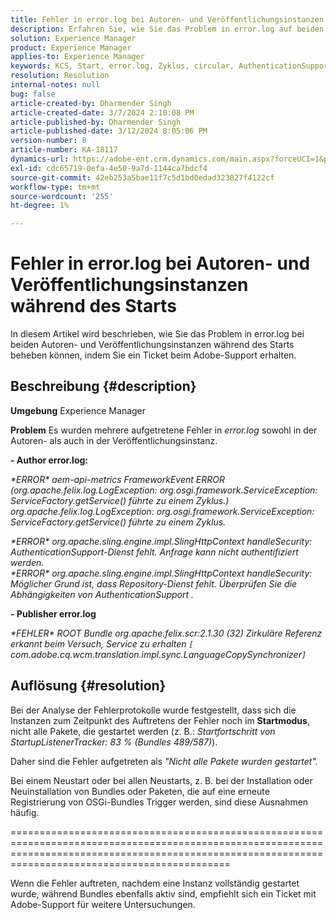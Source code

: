 ```yaml
---
title: Fehler in error.log bei Autoren- und Veröffentlichungsinstanzen während des Starts
description: Erfahren Sie, wie Sie das Problem in error.log auf beiden Autoren- und Veröffentlichungsinstanzen während des Starts beheben können.
solution: Experience Manager
product: Experience Manager
applies-to: Experience Manager
keywords: KCS, Start, error.log, Zyklus, circular, AuthenticationSupport, Fehler, Autoreninstanzen, Veröffentlichungsinstanz, FAQ
resolution: Resolution
internal-notes: null
bug: false
article-created-by: Dharmender Singh
article-created-date: 3/7/2024 2:10:08 PM
article-published-by: Dharmender Singh
article-published-date: 3/12/2024 8:05:06 PM
version-number: 8
article-number: KA-18117
dynamics-url: https://adobe-ent.crm.dynamics.com/main.aspx?forceUCI=1&pagetype=entityrecord&etn=knowledgearticle&id=a9330262-8cdc-ee11-904d-6045bd006d92
exl-id: cdc65719-0efa-4e50-9a7d-1144ca7bdcf4
source-git-commit: 42eb253a5bae11f7c5d1bd0edad323827f4122cf
workflow-type: tm+mt
source-wordcount: '255'
ht-degree: 1%

---
```


# Fehler in error.log bei Autoren- und Veröffentlichungsinstanzen während des Starts


In diesem Artikel wird beschrieben, wie Sie das Problem in error.log bei beiden Autoren- und Veröffentlichungsinstanzen während des Starts beheben können, indem Sie ein Ticket beim Adobe-Support erhalten.

## Beschreibung {#description}


<b>Umgebung</b>
Experience Manager

<b>Problem</b>
Es wurden mehrere aufgetretene Fehler in *error.log* sowohl in der Autoren- als auch in der Veröffentlichungsinstanz.

<b>- Author error.log:</b>

*\*ERROR\* aem-api-metrics FrameworkEvent ERROR (org.apache.felix.log.LogException: org.osgi.framework.ServiceException: ServiceFactory.getService() führte zu einem Zyklus.)
<br>org.apache.felix.log.LogException: org.osgi.framework.ServiceException: ServiceFactory.getService() führte zu einem Zyklus.*



*\*ERROR\* org.apache.sling.engine.impl.SlingHttpContext handleSecurity: AuthenticationSupport-Dienst fehlt. Anfrage kann nicht authentifiziert werden.
<br>\*ERROR\* org.apache.sling.engine.impl.SlingHttpContext handleSecurity: Möglicher Grund ist, dass Repository-Dienst fehlt. Überprüfen Sie die Abhängigkeiten von AuthenticationSupport .*



<b>- Publisher error.log</b>

*\*FEHLER\* ROOT Bundle org.apache.felix.scr:2.1.30 (32) Zirkuläre Referenz erkannt beim Versuch, Service zu erhalten `[` com.adobe.cq.wcm.translation.impl.sync.LanguageCopySynchronizer`]`*






## Auflösung {#resolution}


Bei der Analyse der Fehlerprotokolle wurde festgestellt, dass sich die Instanzen zum Zeitpunkt des Auftretens der Fehler noch im <b>Startmodus</b>, nicht alle Pakete, die gestartet werden (z. B.: *Startfortschritt von StartupListenerTracker: 83 % (Bundles 489/587)*).

Daher sind die Fehler aufgetreten als *&quot;Nicht alle Pakete wurden gestartet&quot;.*

Bei einem Neustart oder bei allen Neustarts, z. B. bei der Installation oder Neuinstallation von Bundles oder Paketen, die auf eine erneute Registrierung von OSGi-Bundles Trigger werden, sind diese Ausnahmen häufig.



========================================================================================================================================================================================================

Wenn die Fehler auftreten, nachdem eine Instanz vollständig gestartet wurde, während Bundles ebenfalls aktiv sind, empfiehlt sich ein Ticket mit Adobe-Support für weitere Untersuchungen.
